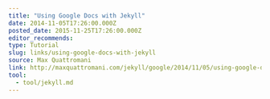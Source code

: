 ```yaml
---
title: "Using Google Docs with Jekyll"
date: 2014-11-05T17:26:00.000Z
posted_date: 2015-11-25T17:26:00.000Z
editor_recommends:
type: Tutorial
slug: links/using-google-docs-with-jekyll
source: Max Quattromani
link: http://maxquattromani.com/jekyll/google/2014/11/05/using-google-docs-with-jekyll/
tool:
  - tool/jekyll.md
---
```





